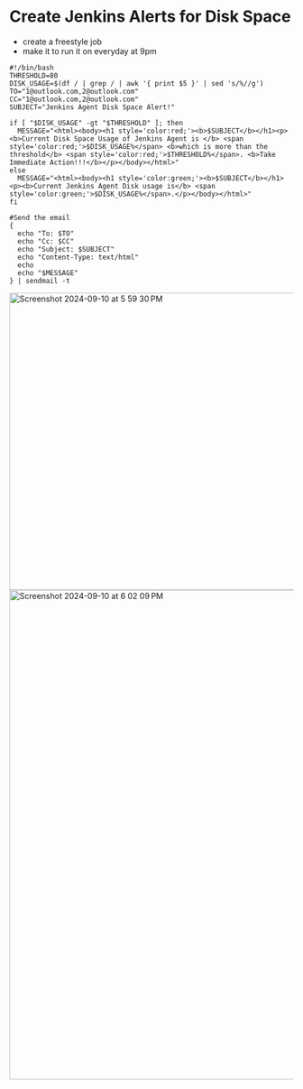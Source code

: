 # Create Jenkins Alerts for Disk Space 


- create a freestyle job
- make it to run it on everyday at 9pm

```
#!/bin/bash
THRESHOLD=80
DISK_USAGE=$(df / | grep / | awk '{ print $5 }' | sed 's/%//g')
TO="1@outlook.com,2@outlook.com"
CC="1@outlook.com,2@outlook.com"
SUBJECT="Jenkins Agent Disk Space Alert!"

if [ "$DISK_USAGE" -gt "$THRESHOLD" ]; then
  MESSAGE="<html><body><h1 style='color:red;'><b>$SUBJECT</b></h1><p><b>Current Disk Space Usage of Jenkins Agent is </b> <span style='color:red;'>$DISK_USAGE%</span> <b>which is more than the threshold</b> <span style='color:red;'>$THRESHOLD%</span>. <b>Take Immediate Action!!!</b></p></body></html>"
else
  MESSAGE="<html><body><h1 style='color:green;'><b>$SUBJECT</b></h1><p><b>Current Jenkins Agent Disk usage is</b> <span style='color:green;'>$DISK_USAGE%</span>.</p></body></html>"
fi

#Send the email
{
  echo "To: $TO"
  echo "Cc: $CC"
  echo "Subject: $SUBJECT"
  echo "Content-Type: text/html"
  echo
  echo "$MESSAGE"
} | sendmail -t

```

<img width="527" alt="Screenshot 2024-09-10 at 5 59 30 PM" src="https://github.com/user-attachments/assets/6b2d23d9-069d-4b35-b088-094f654ca668">


<img width="868" alt="Screenshot 2024-09-10 at 6 02 09 PM" src="https://github.com/user-attachments/assets/61700361-5baf-4dfe-8294-9b38399aa17f">

